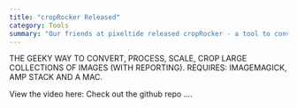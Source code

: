 ```yaml
---
title: "cropRocker Released"
category: Tools
summary: "Our friends at pixeltide released cropRocker - a tool to convert, process, scale and crop large image collections"
---
```


THE GEEKY WAY TO CONVERT, PROCESS, SCALE, CROP LARGE COLLECTIONS OF IMAGES (WITH REPORTING). REQUIRES: IMAGEMAGICK, AMP STACK AND A MAC.

View the video here:
Check out the github repo ....
